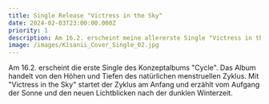 ```yaml
---
title: Single Release "Victress in the Sky"
date: 2024-02-03T23:00:00.000Z
priority: 1
description: Am 16.2. erscheint meine allererste Single "Victress in the Sky"
image: /images/Kisanii_Cover_Single_02.jpg
---
```


Am 16.2. erscheint die erste Single des Konzeptalbums "Cycle". Das Album handelt von den Höhen und Tiefen des natürlichen menstruellen Zyklus. Mit "Victress in the Sky" startet der Zyklus am Anfang und erzählt vom Aufgang der Sonne und den neuen Lichtblicken nach der dunklen Winterzeit. 
